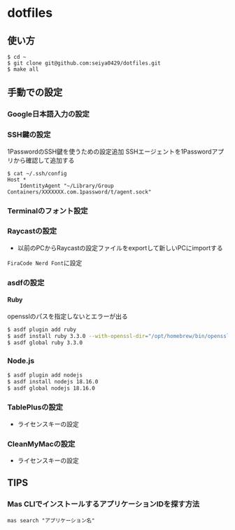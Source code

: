 # dotfiles

## 使い方

```
$ cd ~
$ git clone git@github.com:seiya0429/dotfiles.git
$ make all
```

## 手動での設定

### Google日本語入力の設定

### SSH鍵の設定
1PasswordのSSH鍵を使うための設定追加
SSHエージェントを1Passwordアプリから確認して追加する

```
$ cat ~/.ssh/config
Host *
	IdentityAgent "~/Library/Group Containers/XXXXXXX.com.1password/t/agent.sock"
```
### Terminalのフォント設定

### Raycastの設定

- 以前のPCからRaycastの設定ファイルをexportして新しいPCにimportする

`FiraCode Nerd Font`に設定

### asdfの設定

#### Ruby

opensslのパスを指定しないとエラーが出る

```bash
$ asdf plugin add ruby
$ asdf install ruby 3.3.0 --with-openssl-dir="/opt/homebrew/bin/openssl"
$ asdf global ruby 3.3.0
```

### Node.js


```bash
$ asdf plugin add nodejs
$ asdf install nodejs 18.16.0
$ asdf global nodejs 18.16.0
```

### TablePlusの設定

- ライセンスキーの設定

### CleanMyMacの設定

- ライセンスキーの設定

## TIPS

### Mas CLIでインストールするアプリケーションIDを探す方法
```
mas search "アプリケーション名"
```